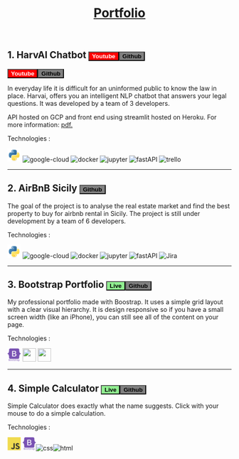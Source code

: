 <div align="center"> <h1> <u>Portfolio </u></h1> </div> 

<br>

## 1. HarvAI Chatbot <a><button name="button" onclick="https://youtu.be/zSfclADTKbY?t=1777" style='background-color:#FF0000; color:white'>**Youtube**</button><button name="button" onclick="https://github.com/MarcusLZ/harvai" style='background-color:grey'>**Github**</button></a>

<a><button name="button" onclick="https://youtu.be/zSfclADTKbY?t=1777" style='background-color:#FF0000; color:white'>**Youtube**</button><button name="button" onclick="https://github.com/MarcusLZ/harvai" style='background-color:grey'>**Github**</button></a>

In everyday life it is difficult for an uninformed public to know the law in place. Harvai, offers you an intelligent NLP chatbot that answers your legal questions. It was developed by a team of 3 developers. 

API hosted on GCP and front end using streamlit hosted on Heroku. For more information: [pdf.](/assets/pdf/HarvAI.pdf)

Technologies : 
<p align="left">
<img src="https://raw.githubusercontent.com/devicons/devicon/master/icons/python/python-original.svg" alt="javascript" width="30" height="30"/> 
<img src="https://cdn.jsdelivr.net/gh/devicons/devicon/icons/googlecloud/googlecloud-original.svg" alt="google-cloud" width="30" height="30"/>
<img src="https://cdn.jsdelivr.net/gh/devicons/devicon/icons/docker/docker-original.svg"  alt="docker" width="30" height="30"/> 
<img src="https://cdn.jsdelivr.net/gh/devicons/devicon/icons/jupyter/jupyter-original-wordmark.svg" alt="jupyter" width="30" height="30"/>
<img src="https://cdn.jsdelivr.net/gh/devicons/devicon/icons/fastapi/fastapi-original.svg" alt="fastAPI" width="30" height="30" />
<img src="https://cdn.jsdelivr.net/gh/devicons/devicon/icons/trello/trello-plain.svg" alt="trello" width="30" height="30"/> 
</p> 

---

## 2. AirBnB Sicily <button name="button" onclick="https://github.com/reallylongaddress/airbnb" style='background-color:grey'>**Github**</button> 

The goal of the project is to analyse the real estate market and find the best property to buy for airbnb rental in Sicily. The project is still under development by a team of 6 developers. 

Technologies : 
<p align="left">
<img src="https://raw.githubusercontent.com/devicons/devicon/master/icons/python/python-original.svg" alt="javascript" width="30" height="30"/> 
<img src="https://cdn.jsdelivr.net/gh/devicons/devicon/icons/googlecloud/googlecloud-original.svg" alt="google-cloud" width="30" height="30"/>
<img src="https://cdn.jsdelivr.net/gh/devicons/devicon/icons/docker/docker-original.svg"  alt="docker" width="30" height="30"/> 
<img src="https://cdn.jsdelivr.net/gh/devicons/devicon/icons/jupyter/jupyter-original-wordmark.svg" alt="jupyter" width="30" height="30"/>
<img src="https://cdn.jsdelivr.net/gh/devicons/devicon/icons/fastapi/fastapi-original.svg" alt="fastAPI" width="30" height="30" />
<img src="https://cdn.jsdelivr.net/gh/devicons/devicon/icons/jira/jira-original-wordmark.svg"  alt="Jira" width="30" height="30"/> 
</p> 

---

## 3. Bootstrap Portfolio <button name="button" onclick="http://www.o-lpp.tech/calculator/" style='background-color:lightgreen'>**Live**</button><button name="button" onclick="http://www.google.com" style='background-color:grey'>**Github**</button>

My professional portfolio made with Boostrap. It uses a simple grid layout with a clear visual hierarchy. It is design responsive so if you have a small screen width (like an iPhone), you can still see all of the content on your page.

Technologies : 
<p align="left">
<img src="https://raw.githubusercontent.com/devicons/devicon/master/icons/bootstrap/bootstrap-plain-wordmark.svg" alt="bootstrap" width="30" height="30"/>     
<img src="https://cdn.jsdelivr.net/gh/devicons/devicon/icons/css3/css3-original.svg" width="30" height="30" /> <img src="https://cdn.jsdelivr.net/gh/devicons/devicon/icons/html5/html5-original.svg" width="30" height="30" />
</p>

---

## 4. Simple Calculator <button name="button" onclick="http://www.o-lpp.tech/calculator/" style='background-color:lightgreen'>**Live**</button><button name="button" onclick="http://www.google.com" style='background-color:grey'>**Github**</button>


Simple Calculator does exactly what the name suggests. Click with your mouse to do a simple calculation.


Technologies : 
<p align="left"><img src="https://raw.githubusercontent.com/devicons/devicon/master/icons/javascript/javascript-original.svg" alt="javascript" width="30" height="30"/> 
<img src="https://raw.githubusercontent.com/devicons/devicon/master/icons/bootstrap/bootstrap-plain-wordmark.svg" alt="bootstrap" width="30" height="30"/><img src="https://cdn.jsdelivr.net/gh/devicons/devicon/icons/css3/css3-original.svg" alt="css" width="30" height="30" /><img src="https://cdn.jsdelivr.net/gh/devicons/devicon/icons/html5/html5-original.svg" alt="html" width="30" height="30"/></p>
<br>

